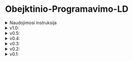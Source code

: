 # Obejktinio-Programavimo-LD

<details>
<summary> Naudojimosi instruksija</summary>

Pasileidus programa terminale pasirodys tekstas prašantis pasirinki ką jūs norite daryti, variantai yra:
 * I programą ikelti studentus iš atitinkamo sudentų duomenų failo.
 * Išvesti esamus(suvestus) studentus į failą pavadinimu "out.txt".
 * Suvedinėti studentus per konsolę.
 * Testavimui sukurti atsitiktinių studentų duomenų.
 * Testavimui sukurti atsitiktinių studentų duomenų failą.
 * Turimą studentų duomenų failą nnuskaityti ir iš jo sukurti du naujus: išlaikiusių ir ne.
 
 * Baigus programos naudojimus iveskite 'n', tai išvalys visą esamą informaciją ir užbaigs veikimą.
 
 * P.S. jei testuojate ir turite 5 studentų failus: studentai1000.txt, studentai10000.txt, studentai100000.txt, studentai1000000.txt, studentai10000000.txt. Galite ivesti raide 't', kuri pratestuos visus šiuos failus automatiškai.

</details>

<details>
<summary> v1.0: </summary>


**Pirmo ir antro metodo atilkimo greičių lentelės, rezultatai**

| Pirmas metodas:                       |           |        |        | Antras metodas: |           |        |        |
|---------------------------------------|-----------|--------|--------|-----------------|-----------|--------|--------|
| Failu dydis: 1_000                    | Vectoriai | Listai | Deckai |                 | Vectoriai | Listai | Deckai |
| Nuksaitymas is   failo I konteineri   | 0         | 0      | 0      |                 | 0         | 0      | 0      |
| Studentu   rikiavimas didejimo tvarka | 0         | 0      | 0      |                 | 0         | 0      | 0      |
| studentu   skirstymas I dvi grupes    | 0         | 0      | 0      |                 | 0         | 0      | 0      |
|                                       |           |        |        |                 |           |        |        |
| Failu dydis: 10_000                   | Vectoriai | Listai | Deckai |                 | Vectoriai | Listai | Deckai |
| Nuksaitymas is   failo I konteineri   | 0,024     | 0,015  | 0,015  |                 | 0,018     | 0,015  | 0,031  |
| Studentu   rikiavimas didejimo tvarka | 0,015     | 0      | 0,017  |                 | 0,002     | 0      | 0,015  |
| studentu   skirstymas I dvi grupes    | 0         | 0      | 0      |                 | 0         | 0,015  | 0      |
|                                       |           |        |        |                 |           |        |        |
| Failu dydis: 100_000                  | Vectoriai | Listai | Deckai |                 | Vectoriai | Listai | Deckai |
| Nuksaitymas is   failo I konteineri   | 0,175     | 0,112  | 0,209  |                 | 0,162     | 0,197  | 0,212  |
| Studentu   rikiavimas didejimo tvarka | 0,05      | 0,012  | 0,169  |                 | 0,042     | 0,03   | 0,172  |
| studentu   skirstymas I dvi grupes    | 0,018     | 0,04   | 0,06   |                 | 0,018     | 0,05   | 0,05   |
|                                       |           |        |        |                 |           |        |        |
| Failu dydis: 1_000_000                | Vectoriai | Listai | Deckai |                 | Vectoriai | Listai | Deckai |
| Nuksaitymas is   failo I konteineri   | 1,69      | 1,227  | 1,991  |                 | 1,703     | 1,985  | 1,992  |
| Studentu   rikiavimas didejimo tvarka | 0,594     | 0,379  | 2,196  |                 | 0,593     | 0,525  | 2,187  |
| studentu   skirstymas I dvi grupes    | 0,211     | 0,441  | 0,657  |                 | 0,211     | 0,649  | 0,589  |
|                                       |           |        |        |                 |           |        |        |
| Failu dydis: 10_000_000               | Vectoriai | Listai | Deckai |                 | Vectoriai | Listai | Deckai |
| Nuksaitymas is   failo I konteineri   | 16,593    | 11,755 | 20,454 |                 | 16,62     | 19,965 | 20,318 |
| Studentu   rikiavimas didejimo tvarka | 7,252     | 6,431  | 26,761 |                 | 7,258     | 8,571  | 26,507 |
| studentu   skirstymas I dvi grupes    | 2,326     | 4,614  | 30,169 |                 | 2,172     | 6,65   | 8,031  |

Testavimo metu taip pat buvoma apytkisliai tikrinama kiek RAM naudoja programa, veikdama su dydžiausiu failų dydžių (10_000_000). Rezultatai:
| Matuota GB | Pirmas metodas:          | Antras metodas: |
|------------|--------------------------|-----------------|
| Vectoriai  | 1,7                      | 1,4             |
| Listai     | 4,1                      | 3               |
| Deckai     | 13+(kompiuterio limitas) | 11              |

Rezultatų apibendrinimas:
1. Kompiuterio atminties mažiausiai naudojo vectoriai!
2. Pirmos ir antros strategijos vectorių greičiai yra beveik tokie patys.
3. Listai, nors ir ne patys greičiausi, bet optimizavimas su juo parodė dydžiasius pagreitėjimus, bei atminties sutaupymus.
4. Kažkas negerai su decku veikla testavimo kompiuterije.(laikai labai ilgi, RAM 'ryja' labai daug, paskutinis testavimas pirmoje versijoje LABAI pastrigo)

<details>
<summary>Testavimo kompiuterio info. </summary>

Lenovo Legion 5 15IMH05H:
<br>
Procesorius: Intel(R) Core(TM) i7-10750H CPU @ 2.60GHz   2.59 GHz
<br>
RAM: 16,0 GB (15,9 GB usable)
<br>
Sistemos tipas: 64-bit operacinė sistema, x64 pagrindo procesorius
<br>
Kompiuterio atminties tipas: SSD
<br>

</details>

</details>

<details>
<summary> v0.5: </summary>

Programa kuri originaliai buvo daryta tik su vectoriais, perkurta (atskirai) su deque, list konteinerių tipais. <br>
Išmatuoti greičiai: (deque greičių matavimas buvo atliktas su kitu kompiuteriu).<br>
Laikas matuotas sekundėmis.

| Failų dydis: 1_000           | Vectoriai | Listai | Deque |
|------------------------------|-----------|--------|-------|
| Nuskaitymas iš failo         | 0         | 0,01   | 0     |
| Rikiavimas didėjimo tvarka   | 0         | 0      | 0     |
| Skirstymas į du konteinerius | 0         | 0      | 0     |

| Failų dydis: 10_000          | Vectoriai | Listai | Deque |
|------------------------------|-----------|--------|-------|
| Nuskaitymas iš failo         | 0,04      | 0,04   | 0,02  |
| Rikiavimas didėjimo tvarka   | 0         | 0      | 0,02  |
| Skirstymas į du konteinerius | 0         | 0      | 0,01  |

| Failų dydis: 100_000         | Vectoriai | Listai | Deque |
|------------------------------|-----------|--------|-------|
| Nuskaitymas iš failo         | 0,35      | 0,38   | 0,12  |
| Rikiavimas didėjimo tvarka   | 0,04      | 0,03   | 0,1   |
| Skirstymas į du konteinerius | 0,02      | 0,01   | 0,04  |

| Failų dydis: 1_000_000       | Vectoriai | Listai | Deque |
|------------------------------|-----------|--------|-------|
| Nuskaitymas iš failo         | 3,43      | 3,73   | 1,15  |
| Rikiavimas didėjimo tvarka   | 0,5       | 0,41   | 1,26  |
| Skirstymas į du konteinerius | 0,18      | 0,07   | 0,41  |

| Failų dydis: 10_000_000      | Vectoriai | Listai | Deque |
|------------------------------|-----------|--------|-------|
| Nuskaitymas iš failo         | 34,52     | 45,46  | 12,04 |
| Rikiavimas didėjimo tvarka   | 5,51      | 6,33   | 8,6   |
| Skirstymas į du konteinerius | 1,84      | 0,67   | 4,32  |

**Vectoriaus ir listo konteinerių tipo testavimas atliktas su:**
<br>
Lenovo Legion Y530:
<br>
Procesorius: Intel(R) Core(TM) i7-8750H CPU @ 2.20GHz   2.21 GHz
<br>
RAM: 16,0 GB (15,9 GB usable)
<br>
Sistemos tipas: 64-bit operacinė sistema, x64 pagrindo procesorius
<br>
Kompiuterio atminties tipas: SSD
<br>

**Deque konteinerio tipo testavimas atliktas su:**
<br>
Lenovo Legion 5 15IMH05H:
<br>
Procesorius: Intel(R) Core(TM) i7-10750H CPU @ 2.60GHz   2.59 GHz
<br>
RAM: 16,0 GB (15,9 GB usable)
<br>
Sistemos tipas: 64-bit operacinė sistema, x64 pagrindo procesorius
<br>
Kompiuterio atminties tipas: SSD
<br>

</details>
<details>
<summary> v0.4: </summary>

1. Pertvarkyta main funkcija, kad butu lengviau pasinaudojama funkcijomis.
2. Pridėta funkcija kuri sukuria atsitiktinių studentų failą pagal nurodytą dydi.
3. Pridėta funkcija kuri nuskaito studentų failą ir jį padalina į du : galvočių(kuriu galutinis vertinimas yra >= 5) ir nuskriastūjų (galutinis < 5)

2 ir 3 punktų veikimo greičiai yra matuojami.

</details>
<details>
<summary> v0.3: </summary>

Programos failai išskirstyti per kelis failus.

</details>
<details>
<summary> v0.2: </summary>

Pridėjau būdą nuskaityti studentus iš atskiro duomenų failo, ir juos atspausdinti "out.txt" faile.

</details>
<details> 

<summary> v0.1: </summary>

Čia aš  viešinu savo savo atliekamus labaratorinius darbus.

Ši programa prašo vartotojo irašyti studentų vardus, pavardes, atitinkamą namų darbų kiekį, egzamino pažimį.

Tada ši programa duoda pasirinti: ar skaičiuoti studentų palutinius pažimius su namų darbų medianą, ar su namų darbų vidurkiu.

Galutinis pažimys yra skaičiuojamas pagal formulę:


$Galutinis = 0.4 * vidurkis + 0.6 * egzaminas$ </br>
arba: </br>
$Galutinis = 0.4 * mediana + 0.6 * egzaminas$

Ir galiausiai išvedama informacija:

Pavardė | Vardas | Galutinis pažimys

</details>
